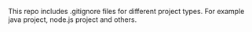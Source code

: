 This repo includes .gitignore files for different project types. For example java project, node.js project and others.
